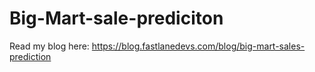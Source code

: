 # Big-Mart-sale-prediciton
Read my blog here:
https://blog.fastlanedevs.com/blog/big-mart-sales-prediction
